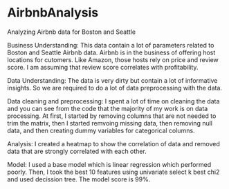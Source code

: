 # AirbnbAnalysis
Analyzing Airbnb data for Boston and Seattle

Business Understanding:
This data contain a lot of parameters related to Boston and Seattle Airbnb data. Airbnb is in the business of offering host locations for cutomers. Like Amazon, those hosts rely on price and review score. I am assuming that review score correlates with profitability.

Data Understanding:
The data is very dirty but contain a lot of informative insights. So we are required to do a lot of data preprocessing with the data.

Data cleaning and preprocessing:
I spent a lot of time on cleaning the data and you can see from the code that the majority of my work is on data processing. At first, I started by removing columns that are not needed to trim the matrix, then I started remvoing missing data, then removing null data, and then creating dummy variables for categorical columns.

Analysis:
I created a heatmap to show the correlation of data and removed data that are strongly correlated with each other.

Model:
I used a base model which is linear regression which performed poorly. Then, I took the best 10 features using univariate select k best chi2 and used decission tree. The model score is 99%.
